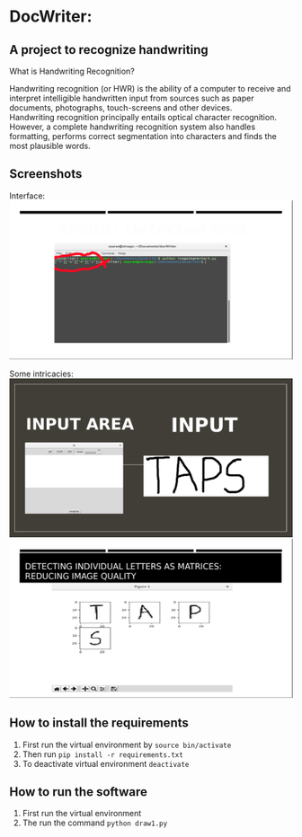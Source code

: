 # DocWriter:
## A project to recognize handwriting

What is Handwriting Recognition?

Handwriting recognition (or HWR) is the ability of a computer to receive and interpret intelligible handwritten input from sources such as paper documents, photographs, touch-screens and other devices.<br>
Handwriting recognition principally entails optical character recognition. However, a complete handwriting recognition system also handles formatting, performs correct segmentation into characters and finds the most plausible words.

## Screenshots

Interface:
![im1](im3.png)

Some intricacies:
![im2](im1.png)
![im3](im2.png)

## How to install the requirements
1. First run the virtual environment by `source bin/activate`
2. Then run `pip install -r requirements.txt`
3. To deactivate virtual environment `deactivate`

## How to run the software
1. First run the virtual environment
2. The run the command `python draw1.py`
